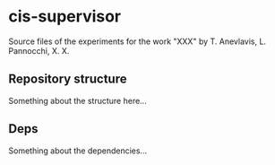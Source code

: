 # cis-supervisor
Source files of the experiments for the work "XXX" by T. Anevlavis, L. Pannocchi, X. X.


## Repository structure
Something about the structure here...

## Deps
Something about the dependencies...

